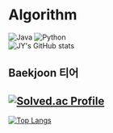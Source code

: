 # Algorithm
![Java](https://img.shields.io/badge/Java-007396.svg?&style=for-the-badge&logo=Java&logoColor=yellow)
![Python](https://img.shields.io/badge/Python-3776AB.svg?&style=for-the-badge&logo=Python&logoColor=blue)<br>
![JY's GitHub stats](https://github-readme-stats.vercel.app/api?username=jung-yeon&show_icons=true&theme=radical)<br>
## Baekjoon 티어
[![Solved.ac Profile](http://mazassumnida.wtf/api/generate_badge?boj=lkjh764)](https://solved.ac/lkjh764)<br>
----------------------------------------------------------------------
[![Top Langs](https://github-readme-stats.vercel.app/api/top-langs/?username=jung-yeon)](https://github.com/jung-yeon/-algorithm_Baekjoon_programmers)

